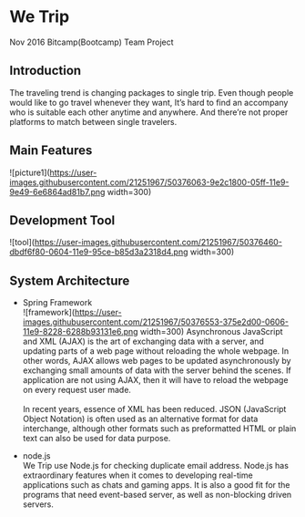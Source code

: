 # We Trip
Nov 2016 Bitcamp(Bootcamp) Team Project

## Introduction
The traveling trend is changing packages to single trip. 
Even though people would like to go travel whenever they want, It’s hard to find an accompany who is suitable each other anytime and anywhere. And there’re not proper platforms to match between single travelers.

## Main Features
![picture1](https://user-images.githubusercontent.com/21251967/50376063-9e2c1800-05ff-11e9-9e49-6e6864ad81b7.png width=300)

## Development Tool
![tool](https://user-images.githubusercontent.com/21251967/50376460-dbdf6f80-0604-11e9-95ce-b85d3a2318d4.png width=300)

## System Architecture
- Spring Framework<br>
![framework](https://user-images.githubusercontent.com/21251967/50376553-375e2d00-0606-11e9-8228-6288b93131e6.png width=300)
Asynchronous JavaScript and XML (AJAX) is the art of exchanging data with a server, and updating parts of a web page without reloading the whole webpage. In other words, AJAX allows web pages to be updated asynchronously by exchanging small amounts of data with the server behind the scenes. If application are not using AJAX, then it will have to reload the webpage on every request user made.<br><br>
In recent years, essence of XML has been reduced. JSON (JavaScript Object Notation) is often used as an alternative format for data interchange, although other formats such as preformatted HTML or plain text can also be used for data purpose.

- node.js<br>
We Trip use Node.js for checking duplicate email address.
Node.js has extraordinary features when it comes to developing real-time applications such as chats and gaming apps. It is also a good fit for the programs that need event-based server, as well as non-blocking driven servers.
